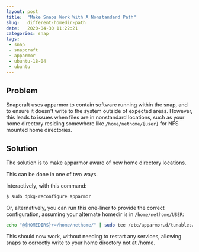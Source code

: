 ```yaml
---
layout: post
title:  "Make Snaps Work With A Nonstandard Path"
slug:   different-homedir-path
date:   2020-04-30 11:22:21
categories: snap
tags: 
 - snap
 - snapcraft
 - apparmor
 - ubuntu-18-04
 - ubuntu
---
```


## Problem

Snapcraft uses apparmor to contain software running within the snap, and to ensure it doesn't write to the 
system outside of expected areas. However, this leads to issues when files are in nonstandard locations, such 
as your home directory residing somewhere like `/home/nethome/[user]` for NFS mounted home directories.

## Solution

The solution is to make apparmor aware of new home directory locations.

This can be done in one of two ways.

Interactively, with this command:

```bash
$ sudo dpkg-reconfigure apparmor
```

Or, alternatively, you can run this one-liner to provide the correct configuration, assuming your
alternate homedir is in `/home/nethome/USER`:

```bash
echo "@{HOMEDIRS}+=/home/nethome/" | sudo tee /etc/apparmor.d/tunables/home.d/alt-homedir
```


This should now work, without needing to restart any services, allowing snaps to correctly write
to your home directory not at /home.
